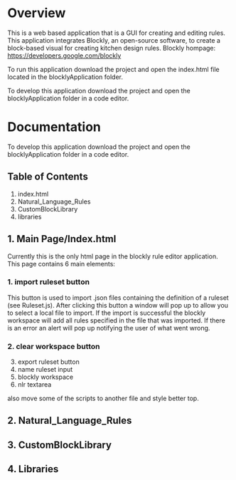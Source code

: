 # Overview
This is a web based application that is a GUI for creating and editing rules. This application integrates Blockly, an open-source software, to create a block-based visual for creating kitchen design rules. Blockly hompage: https://developers.google.com/blockly

To run this application download the project and open the index.html file located in the blocklyApplication folder.

To develop this application download the project and open the blocklyApplication folder in a code editor. 

# Documentation
To develop this application download the project and open the blocklyApplication folder in a code editor.

## Table of Contents
1. index.html
2. Natural_Language_Rules
3. CustomBlockLibrary
4. libraries

## 1. Main Page/Index.html
Currently this is the only html page in the blockly rule editor application.
This page contains 6 main elements:
### 1. import ruleset button
This button is used to import .json files containing the definition of a ruleset (see Ruleset.js). After clicking this button a window will pop up to allow you to select a local file to import. If the import is successful the blockly workspace will add all rules specified in the file that was imported. If there is an error an alert will pop up notifying the user of what went wrong.
### 2. clear workspace button
3. export ruleset button
4. name ruleset input
5. blockly workspace
6. nlr textarea



also move some of the scripts to another file and style better top.


## 2. Natural_Language_Rules


## 3. CustomBlockLibrary


## 4. Libraries
